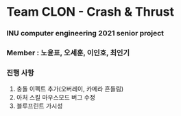 ﻿# Team CLON - Crash & Thrust
 ### INU computer engineering 2021 senior project<br>
 ### Member : 노윤표, 오세훈, 이인호, 최인기

### 진행 사항
1. 충돌 이펙트 추가(오버레이, 카메라 흔들림)
2. 아처 스킬 마우스모드 버그 수정
3. 블루프린트 가시성 
